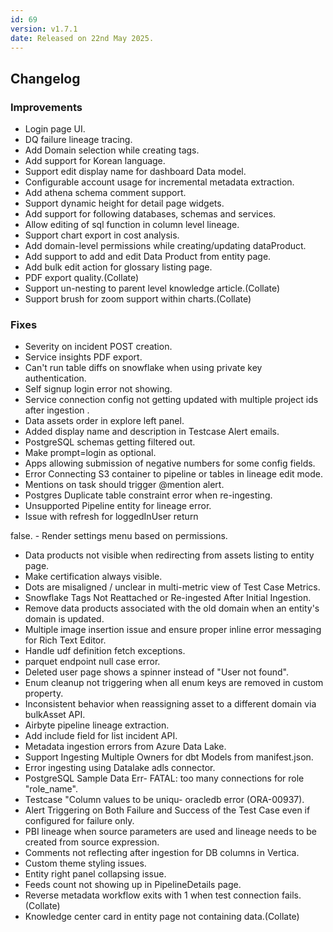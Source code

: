 ```yaml
---
id: 69
version: v1.7.1
date: Released on 22nd May 2025.
---
```

## Changelog

### Improvements

- Login page UI.
- DQ failure lineage tracing.
- Add Domain selection while creating tags.
- Add support for Korean language.
- Support edit display name for dashboard Data model.
- Configurable account usage for incremental metadata extraction.
- Add athena schema comment support.
- Support dynamic height for detail page widgets.
- Add support for following databases, schemas and services.
- Allow editing of sql function in column level lineage.
- Support chart export in cost analysis.
- Add domain-level permissions while creating/updating dataProduct.
- Add support to add and edit Data Product from entity page.
- Add bulk edit action for glossary listing page.
- PDF export quality.(Collate)
- Support un-nesting to parent level knowledge article.(Collate)
- Support brush for zoom support within charts.(Collate)

### Fixes

- Severity on incident POST creation.
- Service insights PDF export.
- Can't run table diffs on snowflake when using private key authentication.
- Self signup login error not showing.
- Service connection config not getting updated with multiple project ids after ingestion .
- Data assets order in explore left panel.
- Added display name and description in Testcase Alert emails.
- PostgreSQL schemas getting filtered out.
- Make prompt=login as optional.
- Apps allowing submission of negative numbers for some config fields.
- Error Connecting S3 container to pipeline or tables in lineage edit mode.
- Mentions on task should trigger @mention alert.
- Postgres Duplicate table constraint error when re-ingesting.
- Unsupported Pipeline entity for lineage error.
- Issue with refresh for loggedInUser return

 
false. - Render settings menu based on permissions.

- Data products not visible when redirecting from assets listing to entity page.
- Make certification always visible.
- Dots are misaligned / unclear in multi-metric view of Test Case Metrics.
- Snowflake Tags Not Reattached or Re-ingested After Initial Ingestion.
- Remove data products associated with the old domain when an entity's domain is updated.
- Multiple image insertion issue and ensure proper inline error messaging for Rich Text Editor.
- Handle udf definition fetch exceptions.
- parquet endpoint null case error.
- Deleted user page shows a spinner instead of "User not found".
- Enum cleanup not triggering when all enum keys are removed in custom property.
- Inconsistent behavior when reassigning asset to a different domain via bulkAsset API.
- Airbyte pipeline lineage extraction.
- Add include field for list incident API.
- Metadata ingestion errors from Azure Data Lake.
- Support Ingesting Multiple Owners for dbt Models from manifest.json.
- Error ingesting using Datalake adls connector.
- PostgreSQL Sample Data Err- FATAL: too many connections for role "role_name".
- Testcase "Column values to be uniqu- oracledb error (ORA-00937).
- Alert Triggering on Both Failure and Success of the Test Case even if configured for failure only.
- PBI lineage when source parameters are used and lineage needs to be created from source expression.
- Comments not reflecting after ingestion for DB columns in Vertica.
- Custom theme styling issues.
- Entity right panel collapsing issue.
- Feeds count not showing up in PipelineDetails page.
- Reverse metadata workflow exits with 1 when test connection fails.(Collate)
- Knowledge center card in entity page not containing data.(Collate)

